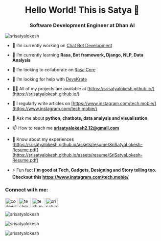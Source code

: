 <h1 align="center">Hello World! This is Satya 👋</h1>
<h3 align="center">Software Development Engineer at Dhan AI</h3>

<p align="left"> <img src="https://komarev.com/ghpvc/?username=srisatyalokesh&label=Profile%20views&color=0e75b6&style=flat" alt="srisatyalokesh" /> </p>

- 🔭 I’m currently working on [Chat Bot Development](https://dhan.ai)

- 🌱 I’m currently learning **Rasa, Bot framework, Django, NLP, Data Analysis**

- 👯 I’m looking to collaborate on [Rasa Core](https://github.com/RasaHQ/rasa)

- 🤝 I’m looking for help with [DevsKrate](https://github.com/devskrate/)

- 👨‍💻 All of my projects are available at [https://srisatyalokesh.github.io/](https://srisatyalokesh.github.io/)

- 📝 I regularly write articles on [https://www.instagram.com/tech.mobie/](https://www.instagram.com/tech.mobie/)

- 💬 Ask me about **python, chatbots, data analysis and visualisation**

- 📫 How to reach me **srisatyalokesh2.12@gmail.com**

- 📄 Know about my experiences [https://srisatyalokesh.github.io/assets/resume/SriSatyaLokesh-Resume.pdf](https://srisatyalokesh.github.io/assets/resume/SriSatyaLokesh-Resume.pdf)

- ⚡ Fun fact **I'm good at Tech, Gadgets, Designing and Story telling too. Checkout this https://www.instagram.com/tech.mobie/**

<h3 align="left">Connect with me:</h3>
<p align="left">
<a href="https://twitter.com/codewithsatya" target="blank"><img align="center" src="https://raw.githubusercontent.com/rahuldkjain/github-profile-readme-generator/master/src/images/icons/Social/twitter.svg" alt="codewithsatya" height="30" width="40" /></a>
<a href="https://fb.com/techmobie" target="blank"><img align="center" src="https://raw.githubusercontent.com/rahuldkjain/github-profile-readme-generator/master/src/images/icons/Social/facebook.svg" alt="techmobie" height="30" width="40" /></a>
<a href="https://instagram.com/tech.mobie" target="blank"><img align="center" src="https://raw.githubusercontent.com/rahuldkjain/github-profile-readme-generator/master/src/images/icons/Social/instagram.svg" alt="tech.mobie" height="30" width="40" /></a>
<a href="https://www.hackerrank.com/srisatyalokesh" target="blank"><img align="center" src="https://raw.githubusercontent.com/rahuldkjain/github-profile-readme-generator/master/src/images/icons/Social/hackerrank.svg" alt="srisatyalokesh" height="30" width="40" /></a>
</p>

<p><img align="left" src="https://github-readme-stats.vercel.app/api/top-langs?username=srisatyalokesh&show_icons=true&locale=en&layout=compact&theme=nightowl&hide_border=true" alt="srisatyalokesh" /></p>
<br/>
        
<p><img align="left" src="https://github-readme-stats.vercel.app/api?username=srisatyalokesh&show_icons=true&locale=en&theme=nightowl&hide_border=true" alt="srisatyalokesh" /></p>
<br/>
         
<p><img align="left" src="https://github-readme-streak-stats.herokuapp.com/?user=srisatyalokesh&theme=nightowl&hide_border=true" alt="srisatyalokesh" /></p>

